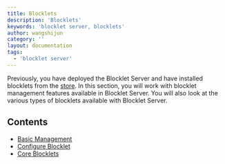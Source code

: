 ```yaml
---
title: Blocklets
description: 'Blocklets'
keywords: 'blocklet server, blocklets'
author: wangshijun
category: ''
layout: documentation
tags:
  - 'blocklet server'
---
```


Previously, you have deployed the Blocklet Server and have installed blocklets from the [store](../store). In this section, you will work with blocklet management features available in Blocklet Server. You will also look at the various types of blocklets available with Blocklet Server.

## Contents

- [Basic Management](./basic-operations)
- [Configure Blocklet](./environments)
- [Core Blocklets](./core-blocklets)
